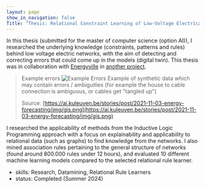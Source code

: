 ```yaml
---
layout: page
show_in_navigation: false
Title: "Thesis: Relational Constraint Learning of Low-Voltage Electrical Networks"
---
```


In this thesis (submitted for the master of computer science (option AI)), I researched the underlying knowledge (constraints, patterns and rules) behind low voltage electric networks, with the aim of detecting and correcting errors that could come up in the models (digital twin). This thesis was in collaboration with [Energyville](https://www.energyville.be/en) in [another project](https://ai.kuleuven.be/stories/post/2021-11-03-energy-forecasting/).

> Example errors
>![Example Errors](https://ai.kuleuven.be/stories/post/2021-11-03-energy-forecasting/img/gis.png)
> Example of synthetic data which may contain errors / ambiguities (for example the house to cable connection is ambiguous, or cables get "tangled up")
>
> Source: [https://ai.kuleuven.be/stories/post/2021-11-03-energy-forecasting/img/gis.png](https://ai.kuleuven.be/stories/post/2021-11-03-energy-forecasting/img/gis.png)

I researched the applicability of methods from the Inductive Logic Programming approach with a focus on explainability and applicability to relational data (such as graphs) to find knowledge from the networks. I also mined association rules pertaining to the general structure of networks (found around 800.000 rules under 12 hours), and evaluated 10 different machine learning models compared to the selected relational rule learner.

<!-- Veel bijgeleerd over netwerken, relational data learners
Use case volledig tot een einde brengen -->
- skills: Research, Datamining, Relational Rule Learners
- status: Completed (Summer 2024)
